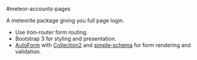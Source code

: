 #meteor-accounts-pages

A meteorite package giving you full page login.

* Use Iron-router form routing.
* Bootstrap 3 for styling and presentation.
* [AutoForm](https://github.com/aldeed/meteor-autoform) with [Collection2](https://github.com/aldeed/meteor-collection2) and [simple-schema](https://github.com/aldeed/meteor-simple-schema) for form rendering and validation.

